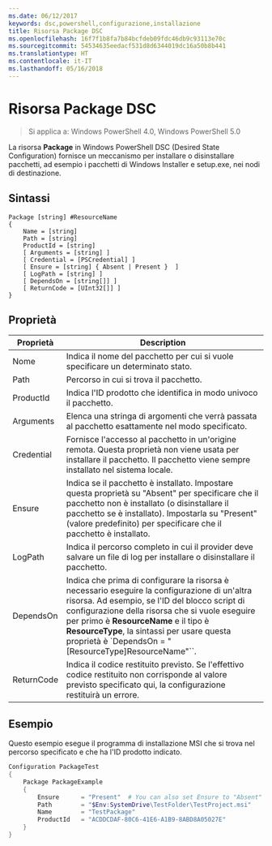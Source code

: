 ```yaml
---
ms.date: 06/12/2017
keywords: dsc,powershell,configurazione,installazione
title: Risorsa Package DSC
ms.openlocfilehash: 16f7f1b8fa7b84bcfdeb09fdc46db9c93113e70c
ms.sourcegitcommit: 54534635eedacf531d8d6344019dc16a50b8b441
ms.translationtype: HT
ms.contentlocale: it-IT
ms.lasthandoff: 05/16/2018
---
```

# <a name="dsc-package-resource"></a>Risorsa Package DSC

> Si applica a: Windows PowerShell 4.0, Windows PowerShell 5.0

La risorsa **Package** in Windows PowerShell DSC (Desired State Configuration) fornisce un meccanismo per installare o disinstallare pacchetti, ad esempio i pacchetti di Windows Installer e setup.exe, nei nodi di destinazione.

## <a name="syntax"></a>Sintassi

```
Package [string] #ResourceName
{
    Name = [string]
    Path = [string]
    ProductId = [string]
    [ Arguments = [string] ]
    [ Credential = [PSCredential] ]
    [ Ensure = [string] { Absent | Present }  ]
    [ LogPath = [string] ]
    [ DependsOn = [string[]] ]
    [ ReturnCode = [UInt32[]] ]
}
```

## <a name="properties"></a>Proprietà
|  Proprietà  |  Description   |
|---|---|
| Nome| Indica il nome del pacchetto per cui si vuole specificare un determinato stato.|
| Path| Percorso in cui si trova il pacchetto.|
| ProductId| Indica l'ID prodotto che identifica in modo univoco il pacchetto.|
| Arguments| Elenca una stringa di argomenti che verrà passata al pacchetto esattamente nel modo specificato.|
| Credential| Fornisce l'accesso al pacchetto in un'origine remota. Questa proprietà non viene usata per installare il pacchetto. Il pacchetto viene sempre installato nel sistema locale.|
| Ensure| Indica se il pacchetto è installato. Impostare questa proprietà su "Absent" per specificare che il pacchetto non è installato (o disinstallare il pacchetto se è installato). Impostarla su "Present" (valore predefinito) per specificare che il pacchetto è installato.|
| LogPath| Indica il percorso completo in cui il provider deve salvare un file di log per installare o disinstallare il pacchetto.|
| DependsOn | Indica che prima di configurare la risorsa è necessario eseguire la configurazione di un'altra risorsa. Ad esempio, se l'ID del blocco script di configurazione della risorsa che si vuole eseguire per primo è **ResourceName** e il tipo è **ResourceType**, la sintassi per usare questa proprietà è `DependsOn = "[ResourceType]ResourceName"``.|
| ReturnCode| Indica il codice restituito previsto. Se l'effettivo codice restituito non corrisponde al valore previsto specificato qui, la configurazione restituirà un errore.|

## <a name="example"></a>Esempio

Questo esempio esegue il programma di installazione MSI che si trova nel percorso specificato e che ha l'ID prodotto indicato.

```powershell
Configuration PackageTest
{
    Package PackageExample
    {
        Ensure      = "Present"  # You can also set Ensure to "Absent"
        Path        = "$Env:SystemDrive\TestFolder\TestProject.msi"
        Name        = "TestPackage"
        ProductId   = "ACDDCDAF-80C6-41E6-A1B9-8ABD8A05027E"
    }
}
```